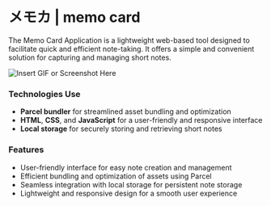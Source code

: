# メモカ | memo card 
The Memo Card Application is a lightweight web-based tool designed to facilitate quick and efficient note-taking. It offers a simple and convenient solution for capturing and managing short notes.

![Insert GIF or Screenshot Here](image-url)

### Technologies Use
- **Parcel bundler** for streamlined asset bundling and optimization
- **HTML**, **CSS**, and **JavaScript** for a user-friendly and responsive interface
- **Local storage** for securely storing and retrieving short notes

### Features
- User-friendly interface for easy note creation and management
- Efficient bundling and optimization of assets using Parcel
- Seamless integration with local storage for persistent note storage
- Lightweight and responsive design for a smooth user experience


 
 
